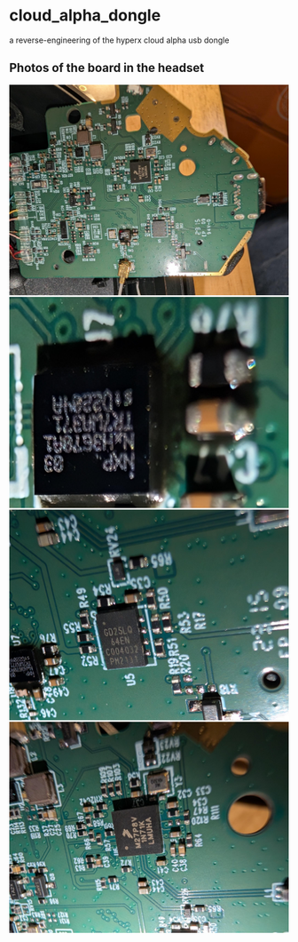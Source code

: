 # cloud_alpha_dongle
a reverse-engineering of the hyperx cloud alpha usb dongle

## Photos of the board in the headset
![](https://github.com/schoolo/cloud_alpha_dongle/blob/main/img/signal-2025-02-19-092243.jpeg?raw=true)
![](https://github.com/schoolo/cloud_alpha_dongle/blob/main/img/signal-2025-02-19-092305.jpeg?raw=true)
![](https://github.com/schoolo/cloud_alpha_dongle/blob/main/img/signal-2025-02-19-092305_002.jpeg?raw=true)
![](https://github.com/schoolo/cloud_alpha_dongle/blob/main/img/signal-2025-02-19-092305_003.jpeg?raw=true)
